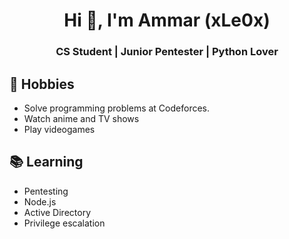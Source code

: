 <img src="https://avatars.githubusercontent.com/u/112324284?v=4" alt="" align="center" margin="auto"/>
<h1 align="center">Hi 👋, I'm Ammar (xLe0x)</h1>
<h3 align="center">CS Student | Junior Pentester | Python Lover</h3>

## 📅 Hobbies
- Solve programming problems at Codeforces.
- Watch anime and TV shows
- Play videogames

## 📚 Learning
- Pentesting
- Node.js
- Active Directory
- Privilege escalation
